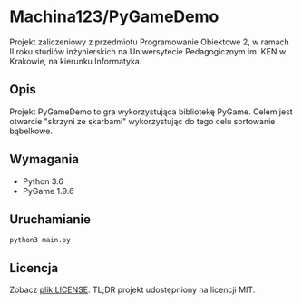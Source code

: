 # Machina123/PyGameDemo
Projekt zaliczeniowy z przedmiotu Programowanie Obiektowe 2, w ramach II roku studiów inżynierskich 
na Uniwersytecie Pedagogicznym im. KEN w Krakowie, na kierunku Informatyka.

## Opis
Projekt PyGameDemo to gra wykorzystująca bibliotekę PyGame. Celem jest otwarcie "skrzyni ze skarbami" 
wykorzystując do tego celu sortowanie bąbelkowe.

## Wymagania
- Python 3.6
- PyGame 1.9.6

## Uruchamianie
`python3 main.py`

## Licencja
Zobacz [plik LICENSE](LICENSE). TL;DR projekt udostępniony na licencji MIT. 
